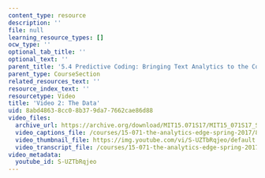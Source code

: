 ```yaml
---
content_type: resource
description: ''
file: null
learning_resource_types: []
ocw_type: ''
optional_tab_title: ''
optional_text: ''
parent_title: '5.4 Predictive Coding: Bringing Text Analytics to the Courtroom  (Recitation)'
parent_type: CourseSection
related_resources_text: ''
resource_index_text: ''
resourcetype: Video
title: 'Video 2: The Data'
uid: 8abd4863-8cc0-8b37-9da7-7662cae86d88
video_files:
  archive_url: https://archive.org/download/MIT15.071S17/MIT15_071S17_Session_5.4.03_300k.mp4
  video_captions_file: /courses/15-071-the-analytics-edge-spring-2017/847f0c77872d5512ad57ed1ab5a72aa7_S-UZTbRqjeo.vtt
  video_thumbnail_file: https://img.youtube.com/vi/S-UZTbRqjeo/default.jpg
  video_transcript_file: /courses/15-071-the-analytics-edge-spring-2017/72f1f5ef5a42b0681592fb25d0c3e89e_S-UZTbRqjeo.pdf
video_metadata:
  youtube_id: S-UZTbRqjeo
---
```

